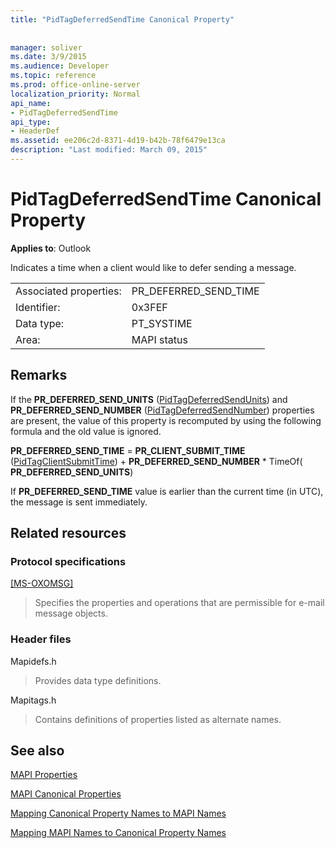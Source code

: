 ```yaml
---
title: "PidTagDeferredSendTime Canonical Property"
 
 
manager: soliver
ms.date: 3/9/2015
ms.audience: Developer
ms.topic: reference
ms.prod: office-online-server
localization_priority: Normal
api_name:
- PidTagDeferredSendTime
api_type:
- HeaderDef
ms.assetid: ee206c2d-8371-4d19-b42b-78f6479e13ca
description: "Last modified: March 09, 2015"
---
```


# PidTagDeferredSendTime Canonical Property

  
  
**Applies to**: Outlook 
  
Indicates a time when a client would like to defer sending a message.
  
|||
|:-----|:-----|
|Associated properties:  <br/> |PR_DEFERRED_SEND_TIME  <br/> |
|Identifier:  <br/> |0x3FEF  <br/> |
|Data type:  <br/> |PT_SYSTIME  <br/> |
|Area:  <br/> |MAPI status  <br/> |
   
## Remarks

If the **PR_DEFERRED_SEND_UNITS** ([PidTagDeferredSendUnits](pidtagdeferredsendunits-canonical-property.md)) and **PR_DEFERRED_SEND_NUMBER** ([PidTagDeferredSendNumber](pidtagdeferredsendnumber-canonical-property.md)) properties are present, the value of this property is recomputed by using the following formula and the old value is ignored.
  
 **PR_DEFERRED_SEND_TIME** = **PR_CLIENT_SUBMIT_TIME** ([PidTagClientSubmitTime](pidtagclientsubmittime-canonical-property.md)) + **PR_DEFERRED_SEND_NUMBER** * TimeOf( **PR_DEFERRED_SEND_UNITS**)
  
If **PR_DEFERRED_SEND_TIME** value is earlier than the current time (in UTC), the message is sent immediately. 
  
## Related resources

### Protocol specifications

[[MS-OXOMSG]](http://msdn.microsoft.com/library/daa9120f-f325-4afb-a738-28f91049ab3c%28Office.15%29.aspx)
  
> Specifies the properties and operations that are permissible for e-mail message objects.
    
### Header files

Mapidefs.h
  
> Provides data type definitions.
    
Mapitags.h
  
> Contains definitions of properties listed as alternate names.
    
## See also



[MAPI Properties](mapi-properties.md)
  
[MAPI Canonical Properties](mapi-canonical-properties.md)
  
[Mapping Canonical Property Names to MAPI Names](mapping-canonical-property-names-to-mapi-names.md)
  
[Mapping MAPI Names to Canonical Property Names](mapping-mapi-names-to-canonical-property-names.md)

